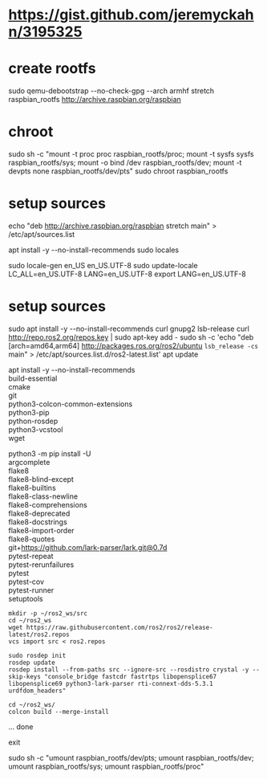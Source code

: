 # https://gist.github.com/jeremyckahn/3195325

# create rootfs
sudo qemu-debootstrap --no-check-gpg --arch armhf stretch raspbian_rootfs http://archive.raspbian.org/raspbian

# chroot
sudo sh -c "mount -t proc proc raspbian_rootfs/proc;
mount -t sysfs sysfs raspbian_rootfs/sys;
mount -o bind /dev raspbian_rootfs/dev;
mount -t devpts none raspbian_rootfs/dev/pts"
sudo chroot raspbian_rootfs

# setup sources
echo "deb http://archive.raspbian.org/raspbian stretch main" > /etc/apt/sources.list

apt install -y --no-install-recommends sudo locales

sudo locale-gen en_US en_US.UTF-8
sudo update-locale LC_ALL=en_US.UTF-8 LANG=en_US.UTF-8
export LANG=en_US.UTF-8

# setup sources
sudo apt install -y --no-install-recommends curl gnupg2 lsb-release
curl http://repo.ros2.org/repos.key | sudo apt-key add -
sudo sh -c 'echo "deb [arch=amd64,arm64] http://packages.ros.org/ros2/ubuntu `lsb_release -cs` main" > /etc/apt/sources.list.d/ros2-latest.list'
apt update

apt install -y --no-install-recommends \
  build-essential \
  cmake \
  git \
  python3-colcon-common-extensions \
  python3-pip \
  python-rosdep \
  python3-vcstool \
  wget

python3 -m pip install -U \
  argcomplete \
  flake8 \
  flake8-blind-except \
  flake8-builtins \
  flake8-class-newline \
  flake8-comprehensions \
  flake8-deprecated \
  flake8-docstrings \
  flake8-import-order \
  flake8-quotes \
  git+https://github.com/lark-parser/lark.git@0.7d \
  pytest-repeat \
  pytest-rerunfailures \
  pytest \
  pytest-cov \
  pytest-runner \
  setuptools

```
mkdir -p ~/ros2_ws/src
cd ~/ros2_ws
wget https://raw.githubusercontent.com/ros2/ros2/release-latest/ros2.repos
vcs import src < ros2.repos
```

```
sudo rosdep init
rosdep update
rosdep install --from-paths src --ignore-src --rosdistro crystal -y --skip-keys "console_bridge fastcdr fastrtps libopensplice67 libopensplice69 python3-lark-parser rti-connext-dds-5.3.1 urdfdom_headers"
```

```
cd ~/ros2_ws/
colcon build --merge-install
```

... done

exit

sudo sh -c "umount raspbian_rootfs/dev/pts;
umount raspbian_rootfs/dev;
umount raspbian_rootfs/sys;
umount raspbian_rootfs/proc"

